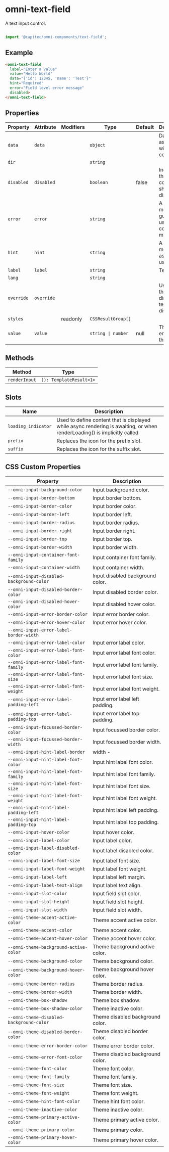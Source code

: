 # omni-text-field

A text input control.

```js

import '@capitec/omni-components/text-field';
```

## Example

```html
<omni-text-field  label="Enter a value"  value="Hello World"  data="{'id': 12345, 'name': 'Test'}"  hint="Required"  error="Field level error message"  disabled></omni-text-field>
```

## Properties

| Property   | Attribute  | Modifiers | Type               | Default | Description                                      |
|------------|------------|-----------|--------------------|---------|--------------------------------------------------|
| `data`     | `data`     |           | `object`           |         | Data associated with the component.              |
| `dir`      |            |           | `string`           |         |                                                  |
| `disabled` | `disabled` |           | `boolean`          | false   | Indicator if the component should be disabled.   |
| `error`    | `error`    |           | `string`           |         | A error message guiding a user to correct a mistake. |
| `hint`     | `hint`     |           | `string`           |         | A hint message to assist the user.               |
| `label`    | `label`    |           | `string`           |         | Text label.                                      |
| `lang`     |            |           | `string`           |         |                                                  |
| `override` | `override` |           |                    |         | Used to set the base direction of text for display |
| `styles`   |            | readonly  | `CSSResultGroup[]` |         |                                                  |
| `value`    | `value`    |           | `string \| number` | null    | The value entered into the input.                |

## Methods

| Method        | Type                    |
|---------------|-------------------------|
| `renderInput` | `(): TemplateResult<1>` |

## Slots

| Name                | Description                                      |
|---------------------|--------------------------------------------------|
| `loading_indicator` | Used to define content that is displayed while async rendering is awaiting, or when renderLoading() is implicitly called |
| `prefix`            | Replaces the icon for the prefix slot.           |
| `suffix`            | Replaces the icon for the suffix slot.           |

## CSS Custom Properties

| Property                                 | Description                      |
|------------------------------------------|----------------------------------|
| `--omni-input-background-color`          | Input background color.          |
| `--omni-input-border-bottom`             | Input border bottom.             |
| `--omni-input-border-color`              | Input border color.              |
| `--omni-input-border-left`               | Input border left.               |
| `--omni-input-border-radius`             | Input border radius.             |
| `--omni-input-border-right`              | Input border right.              |
| `--omni-input-border-top`                | Input border top.                |
| `--omni-input-border-width`              | Input border width.              |
| `--omni-input-container-font-family`     | Input container font family.     |
| `--omni-input-container-width`           | Input container width.           |
| `--omni-input-disabled-background-color` | Input disabled background color. |
| `--omni-input-disabled-border-color`     | Input disabled border color.     |
| `--omni-input-disabled-hover-color`      | Input disabled hover color.      |
| `--omni-input-error-border-color`        | Input error border color.        |
| `--omni-input-error-hover-color`         | Input error hover color.         |
| `--omni-input-error-label-border-width`  |                                  |
| `--omni-input-error-label-color`         | Input error label color.         |
| `--omni-input-error-label-font-color`    | Input error label font color.    |
| `--omni-input-error-label-font-family`   | Input error label font family.   |
| `--omni-input-error-label-font-size`     | Input error label font size.     |
| `--omni-input-error-label-font-weight`   | Input error label font weight.   |
| `--omni-input-error-label-padding-left`  | Input error label left padding.  |
| `--omni-input-error-label-padding-top`   | Input error label top padding.   |
| `--omni-input-focussed-border-color`     | Input focussed border color.     |
| `--omni-input-focussed-border-width`     | Input focussed border width.     |
| `--omni-input-hint-label-border`         | width -                          |
| `--omni-input-hint-label-font-color`     | Input hint label font color.     |
| `--omni-input-hint-label-font-family`    | Input hint label font family.    |
| `--omni-input-hint-label-font-size`      | Input hint label font size.      |
| `--omni-input-hint-label-font-weight`    | Input hint label font weight.    |
| `--omni-input-hint-label-padding-left`   | Input hint label left padding.   |
| `--omni-input-hint-label-padding-top`    | Input hint label top padding.    |
| `--omni-input-hover-color`               | Input hover color.               |
| `--omni-input-label-color`               | Input label color.               |
| `--omni-input-label-disabled-color`      | Input label disabled color.      |
| `--omni-input-label-font-size`           | Input label font size.           |
| `--omni-input-label-font-weight`         | Input label font weight.         |
| `--omni-input-label-left`                | Input label left margin.         |
| `--omni-input-label-text-align`          | Input label text align.          |
| `--omni-input-slot-color`                | Input field slot color.          |
| `--omni-input-slot-height`               | Input field slot height.         |
| `--omni-input-slot-width`                | Input field slot width.          |
| `--omni-theme-accent-active-color`       | Theme accent active color.       |
| `--omni-theme-accent-color`              | Theme accent color.              |
| `--omni-theme-accent-hover-color`        | Theme accent hover color.        |
| `--omni-theme-background-active-color`   | Theme background active color.   |
| `--omni-theme-background-color`          | Theme background color.          |
| `--omni-theme-background-hover-color`    | Theme background hover color.    |
| `--omni-theme-border-radius`             | Theme border radius.             |
| `--omni-theme-border-width`              | Theme border width.              |
| `--omni-theme-box-shadow`                | Theme box shadow.                |
| `--omni-theme-box-shadow-color`          | Theme inactive color.            |
| `--omni-theme-disabled-background-color` | Theme disabled background color. |
| `--omni-theme-disabled-border-color`     | Theme disabled border color.     |
| `--omni-theme-error-border-color`        | Theme error border color.        |
| `--omni-theme-error-font-color`          | Theme disabled background color. |
| `--omni-theme-font-color`                | Theme font color.                |
| `--omni-theme-font-family`               | Theme font family.               |
| `--omni-theme-font-size`                 | Theme font size.                 |
| `--omni-theme-font-weight`               | Theme font weight.               |
| `--omni-theme-hint-font-color`           | Theme hint font color.           |
| `--omni-theme-inactive-color`            | Theme inactive color.            |
| `--omni-theme-primary-active-color`      | Theme primary active color.      |
| `--omni-theme-primary-color`             | Theme primary color.             |
| `--omni-theme-primary-hover-color`       | Theme primary hover color.       |

